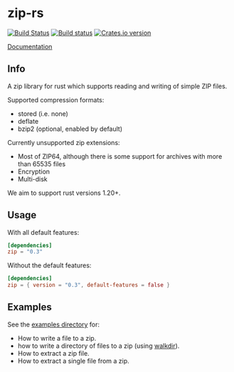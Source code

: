 zip-rs
======

[![Build Status](https://travis-ci.org/mvdnes/zip-rs.svg?branch=master)](https://travis-ci.org/mvdnes/zip-rs)
[![Build status](https://ci.appveyor.com/api/projects/status/gsnpqcodg19iu253/branch/master?svg=true)](https://ci.appveyor.com/project/mvdnes/zip-rs/branch/master)
[![Crates.io version](https://img.shields.io/crates/v/zip.svg)](https://crates.io/crates/zip)

[Documentation](http://mvdnes.github.io/rust-docs/zip-rs/zip/index.html)

Info
----

A zip library for rust which supports reading and writing of simple ZIP files.

Supported compression formats:

* stored (i.e. none)
* deflate
* bzip2 (optional, enabled by default)

Currently unsupported zip extensions:

* Most of ZIP64, although there is some support for archives with more than 65535 files
* Encryption
* Multi-disk

We aim to support rust versions 1.20+.

Usage
-----

With all default features:

```toml
[dependencies]
zip = "0.3"
```

Without the default features:

```toml
[dependencies]
zip = { version = "0.3", default-features = false }
```

Examples
--------

See the [examples directory](examples) for:
   * How to write a file to a zip.
   * how to write a directory of files to a zip (using [walkdir](/BurntSushi/walkdir)).
   * How to extract a zip file.
   * How to extract a single file from a zip.
